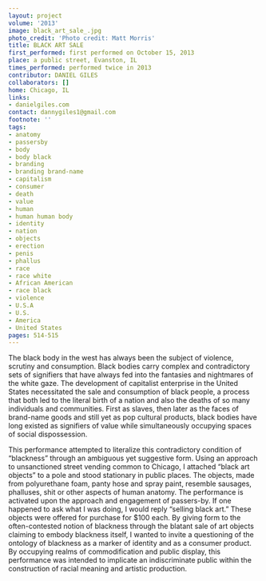 ```yaml
---
layout: project
volume: '2013'
image: black_art_sale_.jpg
photo_credit: 'Photo credit: Matt Morris'
title: BLACK ART SALE
first_performed: first performed on October 15, 2013
place: a public street, Evanston, IL
times_performed: performed twice in 2013
contributor: DANIEL GILES
collaborators: []
home: Chicago, IL
links:
- danielgiles.com
contact: dannygiles1@gmail.com
footnote: ''
tags:
- anatomy
- passersby
- body
- body black
- branding
- branding brand-name
- capitalism
- consumer
- death
- value
- human
- human human body
- identity
- nation
- objects
- erection
- penis
- phallus
- race
- race white
- African American
- race black
- violence
- U.S.A
- U.S.
- America
- United States
pages: 514-515
---
```


The black body in the west has always been the subject of violence, scrutiny and consumption. Black bodies carry complex and contradictory sets of signifiers that have always fed into the fantasies and nightmares of the white gaze. The development of capitalist enterprise in the United States necessitated the sale and consumption of black people, a process that both led to the literal birth of a nation and also the deaths of so many individuals and communities. First as slaves, then later as the faces of brand-name goods and still yet as pop cultural products, black bodies have long existed as signifiers of value while simultaneously occupying spaces of social dispossession.

This performance attempted to literalize this contradictory condition of “blackness” through an ambiguous yet suggestive form. Using an approach to unsanctioned street vending common to Chicago, I attached “black art objects” to a pole and stood stationary in public places. The objects, made from polyurethane foam, panty hose and spray paint, resemble sausages, phalluses, shit or other aspects of human anatomy. The performance is activated upon the approach and engagement of passers-by. If one happened to ask what I was doing, I would reply “selling black art.” These objects were offered for purchase for $100 each. By giving form to the often-contested notion of blackness through the blatant sale of art objects claiming to embody blackness itself, I wanted to invite a questioning of the ontology of blackness as a marker of identity and as a consumer product. By occupying realms of commodification and public display, this performance was intended to implicate an indiscriminate public within the construction of racial meaning and artistic production.
